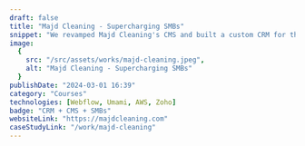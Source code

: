 ```yaml
---
draft: false
title: "Majd Cleaning - Supercharging SMBs"
snippet: "We revamped Majd Cleaning's CMS and built a custom CRM for their specific needs."
image: 
  { 
    src: "/src/assets/works/majd-cleaning.jpeg", 
    alt: "Majd Cleaning - Supercharging SMBs"
  }
publishDate: "2024-03-01 16:39"
category: "Courses"
technologies: [Webflow, Umami, AWS, Zoho]
badge: "CRM + CMS + SMBs"
websiteLink: "https://majdcleaning.com"
caseStudyLink: "/work/majd-cleaning"
---
```


